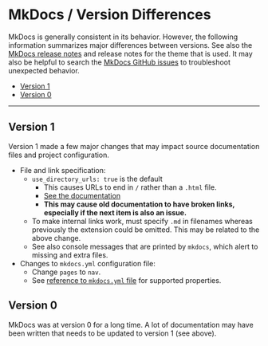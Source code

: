# MkDocs / Version Differences #

MkDocs is generally consistent in its behavior.
However, the following information summarizes major differences between versions.
See also the [MkDocs release notes](https://www.mkdocs.org/about/release-notes/) and release notes for the theme that is used.
It may also be helpful to search the
[MkDocs GitHub issues](https://github.com/mkdocs/mkdocs/issues) to troubleshoot unexpected behavior.

* [Version 1](#version-1)
* [Version 0](#version-0)

-----------------

## Version 1 ##

Version 1 made a few major changes that may impact source documentation files and project configuration.

* File and link specification:
    + `use_directory_urls: true` is the default
        - This causes URLs to end in `/` rather than a `.html` file. 
        - [See the documentation](https://www.mkdocs.org/user-guide/configuration/#use_directory_urls)
        - **This may cause old documentation to have broken links,
          especially if the next item is also an issue.**
    + To make internal links work, must specify `.md` in filenames whereas previously the extension could be omitted.
      This may be related to the above change.
    + See also console messages that are printed by `mkdocs`, which alert to missing and extra files.
* Changes to `mkdocs.yml` configuration file:
    + Change `pages` to `nav`. 
    + See [reference to `mkdocs.yml` file](https://www.mkdocs.org/user-guide/configuration/) for supported properties.

## Version 0 ##

MkDocs was at version 0 for a long time.
A lot of documentation may have been written that needs to be updated to version 1 (see above).

